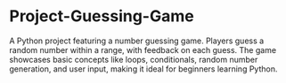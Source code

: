 # Project-Guessing-Game
A Python project featuring a number guessing game. Players guess a random number within a range, with feedback on each guess. The game showcases basic concepts like loops, conditionals, random number generation, and user input, making it ideal for beginners learning Python.
